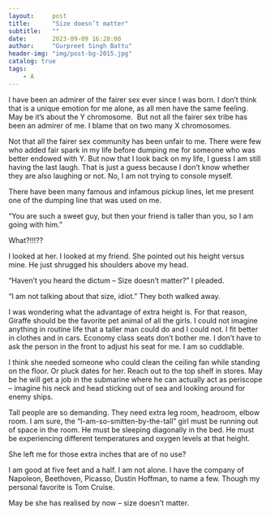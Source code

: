```yaml
---
layout:     post
title:      "Size doesn’t matter"
subtitle:   ""
date:       2023-09-09 16:28:00
author:     "Gurpreet Singh Battu"
header-img: "img/post-bg-2015.jpg"
catalog: true
tags:
    - A
---
```


I have been an admirer of the fairer sex ever since I was born. I don’t think that is a unique emotion for me alone, as all men have the same feeling. May be it’s about the Y chromosome.  But not all the fairer sex tribe has been an admirer of me. I blame that on two many X chromosomes.

Not that all the fairer sex community has been unfair to me. There were few who added fair spark in my life before dumping me for someone who was better endowed with Y. But now that I look back on my life, I guess I am still having the last laugh. That is just a guess because I don’t know whether they are also laughing or not. No, I am not trying to console myself.

There have been many famous and infamous pickup lines, let me present one of the dumping line that was used on me.

“You are such a sweet guy, but then your friend is taller than you, so I am going with him.”

What?!!!??

I looked at her. I looked at my friend. She pointed out his height versus mine. He just shrugged his shoulders above my head.

“Haven’t you heard the dictum – Size doesn’t matter?” I pleaded.

“I am not talking about that size, idiot.” They both walked away.

I was wondering what the advantage of extra height is. For that reason, Giraffe should be the favorite pet animal of all the girls. I could not imagine anything in routine life that a taller man could do and I could not. I fit better in clothes and in cars. Economy class seats don’t bother me. I don’t have to ask the person in the front to adjust his seat for me. I am so cuddlable.

I think she needed someone who could clean the ceiling fan while standing on the floor. Or pluck dates for her. Reach out to the top shelf in stores. May be he will get a job in the submarine where he can actually act as periscope – imagine his neck and head sticking out of sea and looking around for enemy ships.

Tall people are so demanding. They need extra leg room, headroom, elbow room. I am sure, the “I-am-so-smitten-by-the-tall” girl must be running out of space in the room. He must be sleeping diagonally in the bed. He must be experiencing different temperatures and oxygen levels at that height.

She left me for those extra inches that are of no use?

I am good at five feet and a half. I am not alone. I have the company of Napoleon, Beethoven, Picasso, Dustin Hoffman, to name a few. Though my personal favorite is Tom Cruise.

May be she has realised by now – size doesn’t matter.
